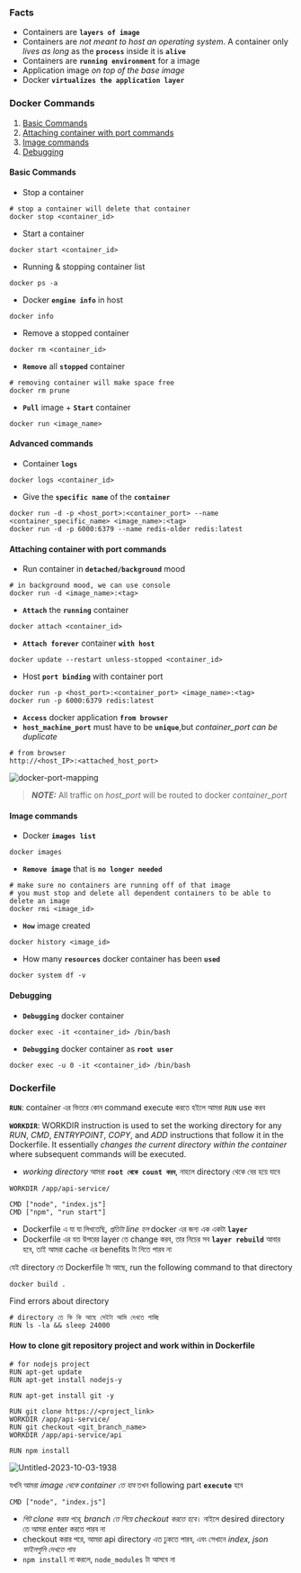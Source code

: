 ### Facts

- Containers are **`layers of image`**
- Containers are _not meant to host an operating system_. A container only _lives as long_ as the **`process`** inside it is **`alive`**
- Containers are **`running environment`** for a image
- Application image _on top of the base image_
- Docker **`virtualizes the application layer`**


### Docker Commands

1. [Basic Commands](#basic-commands)
2. [Attaching container with port commands](#attaching-container-with-port-commands)
3. [Image commands](#image-commands)
4. [Debugging](#debugging)

#### Basic Commands

- Stop a container 
```
# stop a container will delete that container
docker stop <container_id>
```

- Start a container 
```
docker start <container_id>
```
- Running & stopping container list 
```
docker ps -a
```
- Docker **`engine info`** in host
```
docker info
```

- Remove a stopped container
```
docker rm <container_id>
```
- **`Remove`** all **`stopped`** container
```
# removing container will make space free
docker rm prune
```

- **`Pull`** image + **`Start`** container  

```
docker run <image_name>
```
#### Advanced commands

- Container **`logs`**
```
docker logs <container_id>
```
- Give the **`specific name`** of the **`container`**
```
docker run -d -p <host_port>:<container_port> --name <container_specific_name> <image_name>:<tag>
docker run -d -p 6000:6379 --name redis-older redis:latest
```

#### Attaching container with port commands

- Run container in **`detached/background`** mood
```
# in background mood, we can use console
docker run -d <image_name>:<tag>
```

- **`Attach`** the **`running`** container 

```
docker attach <container_id>
```

- **`Attach forever`** container **`with host`**
```
docker update --restart unless-stopped <container_id>
```


- Host **`port binding`** with container port
```
docker run -p <host_port>:<container_port> <image_name>:<tag>
docker run -p 6000:6379 redis:latest
```  

- **`Access`** docker application **`from browser`**
- **`host_machine_port`** must have to be **`unique`**,but _container_port can be duplicate_
```
# from browser
http://<host_IP>:<attached_host_port>
```
![docker-port-mapping](https://github.com/Mohsem35/DevOps/assets/58659448/a4c657b6-c585-4d9a-8733-3f882bffbf66)

> **_NOTE:_**  All traffic on _host_port_ will be routed to docker _container_port_


#### Image commands

- Docker **`images list`**
```
docker images
```

- **`Remove image`** that is **`no longer needed`**
```
# make sure no containers are running off of that image
# you must stop and delete all dependent containers to be able to delete an image
docker rmi <image_id>
```

- **`How`** image created
```
docker history <image_id>
```

- How many **`resources`** docker container has been **`used`**
```
docker system df -v
```

#### Debugging

- **`Debugging`** docker container
```
docker exec -it <container_id> /bin/bash
```
- **`Debugging`** docker container as **`root user`**
```
docker exec -u 0 -it <container_id> /bin/bash
```

### Dockerfile

**`RUN`**: container এর ভিতরে কোন command execute করতে হইলে আমরা `RUN` use করব

**`WORKDIR`**: WORKDIR instruction is used to set the working directory for any _RUN_, _CMD_, _ENTRYPOINT_, _COPY_, and _ADD_ instructions that follow it in the Dockerfile. It essentially _changes the current directory within the container_ where subsequent commands will be executed.

- _working directory_ আমরা **`root থেকে count করব`**, নাহলে directory থেকে বের হয়ে যাবে  

```
WORKDIR /app/api-service/
```

```
CMD ["node", "index.js"]
CMD ["npm", "run start"]
```

- Dockerfile এ যা যা লিখতেছি, _প্রতিটা line হল_ docker এর জন্য এক একটা **`layer`**
- Dockerfile এর যত উপরের layer তে change করব, তার নিচের সব **`layer rebuild`** আবার হবে, তাই আমরা cache এর benefits টা নিতে পারব না 


যেই directory তে Dockerfile টা আছে, run the following command to that directory 

```
docker build .
```

Find errors about directory 
```
# directory তে কি কি আছে সেইটা আমি দেখতে পাচ্ছি 
RUN ls -la && sleep 24000 
```

#### How to clone git repository project and work within in Dockerfile

```
# for nodejs project
RUN apt-get update
RUN apt-get install nodejs-y

RUN apt-get install git -y

RUN git clone https://<project_link>
WORKDIR /app/api-service/
RUN git checkout <git_branch_name>      
WORKDIR /app/api-service/api

RUN npm install 
```
![Untitled-2023-10-03-1938](https://github.com/Mohsem35/DevOps/assets/58659448/2dd3a8d0-2feb-4d52-88de-16383bb8d433)

যখনি আমরা _image থেকে container তে যাব_ তখন following part **`execute`** হবে 

```
CMD ["node", "index.js"]
```

- _গিট clone করার পরে, branch তে গিয়ে checkout করতে হবে_। নাইলে desired directory তে আমরা enter করতে পারব না
- checkout করার পরে, আমরা api directory এত ঢুকতে পারব, এবং সেখানে _index, json ফাইলগুলি দেখতে পাব_
- `npm install` না করলে, `node_modules` টা আসবে না 


